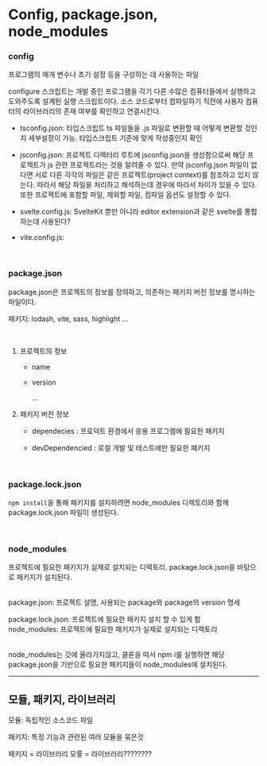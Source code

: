 # Config, package.json, node_modules

### config

프로그램의 매개 변수나 초기 설정 등을 구성하는 데 사용하는 파일

configure 스크립트는 개발 중인 프로그램을 각기 다른 수많은 컴퓨터들에서 실행하고 도와주도록 설계된 실행 스크립트이다. 소스 코드로부터 컴파일하기 직전에 사용자 컴퓨터의 라이브러리의 존재 여부를 확인하고 연결시킨다.

- tsconfig.json: 타입스크립트 ts 파일들을 .js 파일로 변환할 때 어떻게 변환할 것인지 세부설정이 가능. 타입스크립트 기준에 맞게 작성중인지 확인

- jsconfig.json: 프로젝트 디렉터리 루트에 jsconfig.json을 생성함으로써 해당 프로젝트가 js 관련 프로젝트라는 것을 알려줄 수 있다. 만약 jsconfig.json 파일이 없다면 서로 다른 각각의 파일은 같은 프로젝트(project context)를 참조하고 있지 않는다. 따라서 해당 파일을 처리하고 해석하는데 경우에 따라서 차이가 있을 수 있다. 또한 프로젝트에 포함할 파일, 제외할 파일, 컴파일 옵션도 설정할 수 있다.

- svelte.config.js: SvelteKit 뿐만 아니라 editor extension과 같은 svelte를 통합하는데 사용된다?
- vite.config.js:

<br />

### package.json

package.json은 프로젝트의 정보를 정의하고, 의존하는 패키지 버전 정보를 명시하는 파일이다.
<br />

패키지: lodash, vite, sass, highlight ...

<br />

1. 프로젝트의 정보

   - name
   - version

     ...

2. 패키지 버전 정보

   - dependecies : 프로덕트 환경에서 응용 프로그램에 필요한 패키지

   - devDependencied : 로컬 개발 및 테스트에만 필요한 패키지

<br />

### package.lock.json

`npm install`을 통해 패키지를 설치하려면 node_modules 디렉토리와 함께 package.lock.json 파일이 생성된다.

<br />

### node_modules

프로젝트에 필요한 패키지가 실제로 설치되는 디렉토리.
package.lock.json을 바탕으로 패키지가 설치된다.

<br />
package.json: 프로젝트 설명, 사용되는 package와 package의 version 명세
<br />

package.lock.json: 프로젝트에 필요한 패키지 설치 할 수 있게 함
<br />
node_modules: 프로젝트에 필요한 패키지가 실제로 설치되는 디렉토리

<br />
node_modules는 깃에 올라가지않고, 클론을 따서 npm i를 실행하면 해당 package.json을 기반으로 필요한 패키지들이 node_modules에 설치된다.

---

## 모듈, 패키지, 라이브러리

모듈: 독립적인 소스코드 파일

패키지: 특정 기능과 관련된 여러 모듈을 묶은것

패키지 = 라이브러리
모륳 = 라이브러리????????
